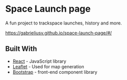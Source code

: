 # Space Launch page

A fun project to trackspace launches, history and more.

https://gabrieliusv.github.io/space-launch-page/#/

## Built With

* [React](https://reactjs.org/) - JavaScript library
* [Leaflet](https://leafletjs.com/) - Used for map generation
* [Bootstrap](https://getbootstrap.com/) - front-end component library


